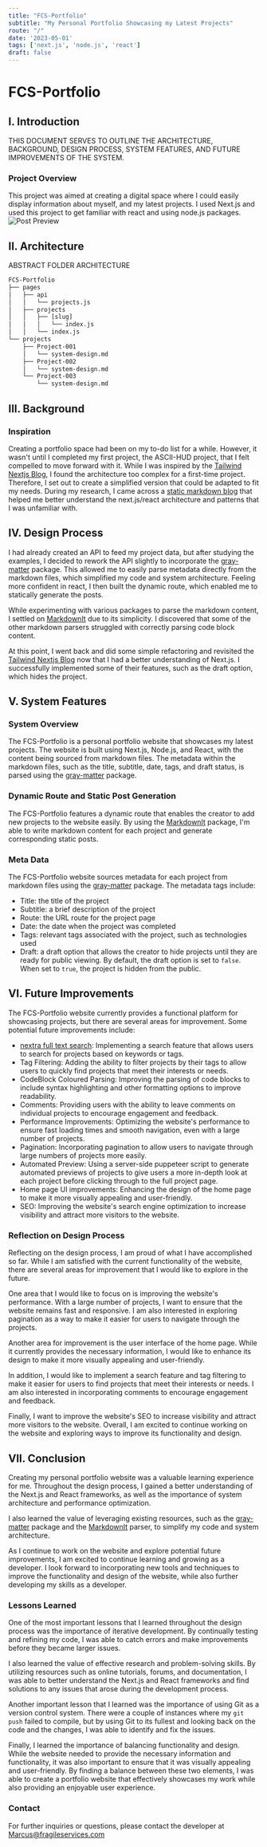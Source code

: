 ```yaml
---
title: "FCS-Portfolio"
subtitle: "My Personal Portfolio Showcasing my Latest Projects"
route: "/"
date: '2023-05-01'
tags: ['next.js', 'node.js', 'react']
draft: false
---
```


# FCS-Portfolio

## I. Introduction

THIS DOCUMENT SERVES TO OUTLINE THE ARCHITECTURE, BACKGROUND, DESIGN PROCESS, SYSTEM FEATURES, AND FUTURE IMPROVEMENTS OF THE SYSTEM.

### Project Overview

This project was aimed at creating a digital space where I could easily display information about myself, and my latest projects. I used Next.js and used this project to get familiar with react and using node.js packages.
![Post Preview](/projects/FCSPortfolio/preview.png)

## II. Architecture


ABSTRACT FOLDER ARCHITECTURE

```txt
FCS-Portfolio
├── pages
│   ├── api
│   │   └── projects.js
│   ├── projects
│   │   ├── [slug]
│   │   │   └── index.js
│   │   └── index.js
└── projects
    ├── Project-001
    │   └── system-design.md
    ├── Project-002
    │   └── system-design.md
    └── Project-003
        └── system-design.md

```

## III. Background

### Inspiration

Creating a portfolio space had been on my to-do list for a while. However, it wasn't until I completed my first project, the ASCII-HUD project, that I felt compelled to move forward with it. While I was inspired by the [Tailwind Nextjs Blog](https://vercel.com/new/templates/next.js/tailwind-css-starter-blog), I found the architecture too complex for a first-time project. Therefore, I set out to create a simplified version that could be adapted to fit my needs. During my research, I came across a [static markdown blog](https://github.com/pixegami/nextjs-blog-tutorial) that helped me better understand the next.js/react architecture and patterns that I was unfamiliar with.

## IV. Design Process

I had already created an API to feed my project data, but after studying the examples, I decided to rework the API slightly to incorporate the [gray-matter](https://www.npmjs.com/package/gray-matter) package. This allowed me to easily parse metadata directly from the markdown files, which simplified my code and system architecture. Feeling more confident in react, I then built the dynamic route, which enabled me to statically generate the posts.

While experimenting with various packages to parse the markdown content, I settled on [MarkdownIt](https://www.npmjs.com/package/markdown-it) due to its simplicity. I discovered that some of the other markdown parsers struggled with correctly parsing code block content.

At this point, I went back and did some simple refactoring and revisited the [Tailwind Nextjs Blog](https://vercel.com/new/templates/next.js/tailwind-css-starter-blog) now that I had a better understanding of Next.js. I successfully implemented some of their features, such as the draft option, which hides the project.

## V. System Features

### System Overview

The FCS-Portfolio is a personal portfolio website that showcases my latest projects. The website is built using Next.js, Node.js, and React, with the content being sourced from markdown files. The metadata within the markdown files, such as the title, subtitle, date, tags, and draft status, is parsed using the [gray-matter](https://www.npmjs.com/package/gray-matter) package.

### Dynamic Route and Static Post Generation

The FCS-Portfolio features a dynamic route that enables the creator to add new projects to the website easily. By using the [MarkdownIt](https://www.npmjs.com/package/markdown-it) package, I'm able to write markdown content for each project and generate corresponding static posts.

### Meta Data

The FCS-Portfolio website sources metadata for each project from markdown files using the [gray-matter](https://www.npmjs.com/package/gray-matter) package. The metadata tags include:

- Title: the title of the project
- Subtitle: a brief description of the project
- Route: the URL route for the project page
- Date: the date when the project was completed
- Tags: relevant tags associated with the project, such as technologies used
- Draft: a draft option that allows the creator to hide projects until they are ready for public viewing. By default, the draft option is set to `false`. When set to `true`, the project is hidden from the public.

## VI. Future Improvements

The FCS-Portfolio website currently provides a functional platform for showcasing projects, but there are several areas for improvement. Some potential future improvements include:

- [nextra full text search](https://nextra.site): Implementing a search feature that allows users to search for projects based on keywords or tags.
- Tag Filtering: Adding the ability to filter projects by their tags to allow users to quickly find projects that meet their interests or needs.
- CodeBlock Coloured Parsing: Improving the parsing of code blocks to include syntax highlighting and other formatting options to improve readability.
- Comments: Providing users with the ability to leave comments on individual projects to encourage engagement and feedback.
- Performance Improvements: Optimizing the website's performance to ensure fast loading times and smooth navigation, even with a large number of projects.
- Pagination: Incorporating pagination to allow users to navigate through large numbers of projects more easily.
- Automated Preview: Using a server-side puppeteer script to generate automated previews of projects to give users a more in-depth look at each project before clicking through to the full project page.
- Home page UI improvements: Enhancing the design of the home page to make it more visually appealing and user-friendly.
- SEO: Improving the website's search engine optimization to increase visibility and attract more visitors to the website.

### Reflection on Design Process

Reflecting on the design process, I am proud of what I have accomplished so far. While I am satisfied with the current functionality of the website, there are several areas for improvement that I would like to explore in the future.

One area that I would like to focus on is improving the website's performance. With a large number of projects, I want to ensure that the website remains fast and responsive. I am also interested in exploring pagination as a way to make it easier for users to navigate through the projects.

Another area for improvement is the user interface of the home page. While it currently provides the necessary information, I would like to enhance its design to make it more visually appealing and user-friendly.

In addition, I would like to implement a search feature and tag filtering to make it easier for users to find projects that meet their interests or needs. I am also interested in incorporating comments to encourage engagement and feedback.

Finally, I want to improve the website's SEO to increase visibility and attract more visitors to the website. Overall, I am excited to continue working on the website and exploring ways to improve its functionality and design.

## VII. Conclusion

Creating my personal portfolio website was a valuable learning experience for me. Throughout the design process, I gained a better understanding of the Next.js and React frameworks, as well as the importance of system architecture and performance optimization.

I also learned the value of leveraging existing resources, such as the [gray-matter](https://www.npmjs.com/package/gray-matter) package and the [MarkdownIt](https://www.npmjs.com/package/markdown-it) parser, to simplify my code and system architecture.

As I continue to work on the website and explore potential future improvements, I am excited to continue learning and growing as a developer. I look forward to incorporating new tools and techniques to improve the functionality and design of the website, while also further developing my skills as a developer.

### Lessons Learned

One of the most important lessons that I learned throughout the design process was the importance of iterative development. By continually testing and refining my code, I was able to catch errors and make improvements before they became larger issues.

I also learned the value of effective research and problem-solving skills. By utilizing resources such as online tutorials, forums, and documentation, I was able to better understand the Next.js and React frameworks and find solutions to any issues that arose during the development process.

Another important lesson that I learned was the importance of using Git as a version control system. There were a couple of instances where my `git push` failed to compile, but by using Git to its fullest and looking back on the code and the changes, I was able to identify and fix the issues.

Finally, I learned the importance of balancing functionality and design. While the website needed to provide the necessary information and functionality, it was also important to ensure that it was visually appealing and user-friendly. By finding a balance between these two elements, I was able to create a portfolio website that effectively showcases my work while also providing an enjoyable user experience.

### Contact

For further inquiries or questions, please contact the developer at Marcus@fragileservices.com